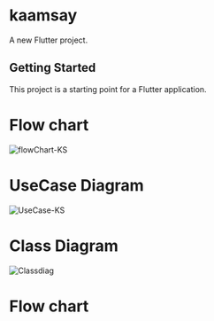 # kaamsay

A new Flutter project.

## Getting Started

This project is a starting point for a Flutter application.

# Flow chart

![flowChart-KS](https://github.com/user-attachments/assets/e05814e3-2468-4dc4-88a2-36128a29bae5)

# UseCase Diagram

![UseCase-KS](https://github.com/user-attachments/assets/ff5d2771-384a-422e-9d07-895cc64b08a6)



# Class Diagram

![Classdiag](https://github.com/user-attachments/assets/b2aa712b-64e1-4138-9695-e21c76ef285c)



# Flow chart
